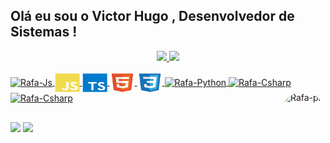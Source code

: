 ## Olá eu sou o Victor Hugo , Desenvolvedor de Sistemas !
<div align="center">
  <a href="https://github.com/victorhugosouza-dev">
  <img height="180em" src="https://github-readme-stats.vercel.app/api?username=victorhugosouza-dev&show_icons=true&theme=dark&include_all_commits=true&count_private=true"/>
  <img height="180em" src="https://github-readme-stats.vercel.app/api/top-langs/?username=victorhugosouza-dev&layout=compact&langs_count=7&theme=dark"/>
</div>

<div style="display: inline_block"><br>
  <img align="center" alt="Rafa-Js" height="30" width="40" src="https://cdn.jsdelivr.net/gh/devicons/devicon/icons/php/php-original.svg">
  <img align="center" alt="Rafa-Js" height="30" width="40" src="https://raw.githubusercontent.com/devicons/devicon/master/icons/javascript/javascript-plain.svg">
  <img align="center" alt="Rafa-Ts" height="30" width="40" src="https://raw.githubusercontent.com/devicons/devicon/master/icons/typescript/typescript-plain.svg">
  <img align="center" alt="Rafa-HTML" height="30" width="40" src="https://raw.githubusercontent.com/devicons/devicon/master/icons/html5/html5-original.svg">
  <img align="center" alt="Rafa-CSS" height="30" width="40" src="https://raw.githubusercontent.com/devicons/devicon/master/icons/css3/css3-original.svg">
  <img align="center" alt="Rafa-Python" height="30" width="30" src="https://cdn.icon-icons.com/icons2/2148/PNG/512/cordova_icon_132466.png">
  <img align="center" alt="Rafa-Csharp" height="30" width="40" src="https://cdn.jsdelivr.net/gh/devicons/devicon/icons/electron/electron-original.svg">
  <img align="center" alt="Rafa-Csharp" height="30" width="40" src="https://cdn.jsdelivr.net/gh/devicons/devicon/icons/python/python.svg">
  <img align="right" alt="Rafa-pic" height="150" style="border-radius:50px;" src="https://res.cloudinary.com/app2/image/upload/v1705587455/drf6yeivw0si06rkhixa.jpg">
</div>
  
  ##
 
<div> 
  <a href = "victorhugosouza309@gmail.com"><img src="https://img.shields.io/badge/-Gmail-%23333?style=for-the-badge&logo=gmail&logoColor=white" target="_blank"></a>
  <a href = "https://www.linkedin.com/in/victor-hugo-souza-pires-281077181/" target="_blank"><img src="https://img.shields.io/badge/-LinkedIn-%230077B5?style=for-the-badge&logo=linkedin&logoColor=white" target="_blank"></a> 
 
 
</div>
